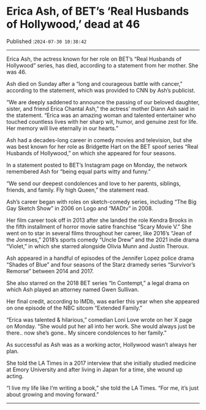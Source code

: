 # Erica Ash, of BET’s ‘Real Husbands of Hollywood,’ dead at 46

Published :`2024-07-30 10:38:42`

---

Erica Ash, the actress known for her role on BET’s “Real Husbands of Hollywood” series, has died, according to a statement from her mother. She was 46.

Ash died on Sunday after a “long and courageous battle with cancer,” according to the statement, which was provided to CNN by Ash’s publicist.

“We are deeply saddened to announce the passing of our beloved daughter, sister, and friend Erica Chantal Ash,” the actress’ mother Diann Ash said in the statement. “Erica was an amazing woman and talented entertainer who touched countless lives with her sharp wit, humor, and genuine zest for life. Her memory will live eternally in our hearts.”

Ash had a decades-long career in comedy movies and television, but she was best known for her role as Bridgette Hart on the BET spoof series “Real Husbands of Hollywood,” on which she appeared for four seasons.

In a statement posted to BET’s Instagram page on Monday, the network remembered Ash for “being equal parts witty and funny.”

“We send our deepest condolences and love to her parents, siblings, friends, and family. Fly high Queen,” the statement read.

Ash’s career began with roles on sketch-comedy series, including “The Big Gay Sketch Show” in 2006 on Logo and “MADtv” in 2008.

Her film career took off in 2013 after she landed the role Kendra Brooks in the fifth installment of horror movie satire franchise “Scary Movie V.” She went on to star in several films throughout her career, like 2016’s “Jean of the Joneses,” 2018’s sports comedy “Uncle Drew” and the 2021 indie drama “Violet,” in which she starred alongside Olivia Munn and Justin Theroux.

Ash appeared in a handful of episodes of the Jennifer Lopez police drama “Shades of Blue” and four seasons of the Starz dramedy series “Survivor’s Remorse” between 2014 and 2017.

She also starred on the 2018 BET series “In Contempt,” a legal drama on which Ash played an attorney named Gwen Sullivan.

Her final credit, according to IMDb, was earlier this year when she appeared on one episode of the NBC sitcom “Extended Family.”

“Erica was talented & hilarious,” comedian Loni Love wrote on her X page on Monday. “She would put her all into her work. She would always just be there.. now she’s gone.. My sincere condolences to her family.”

As successful as Ash was as a working actor, Hollywood wasn’t always her plan.

She told the LA Times in a 2017 interview that she initially studied medicine at Emory University and after living in Japan for a time, she wound up acting.

“I live my life like I’m writing a book,” she told the LA Times. “For me, it’s just about growing and moving forward.”

---

